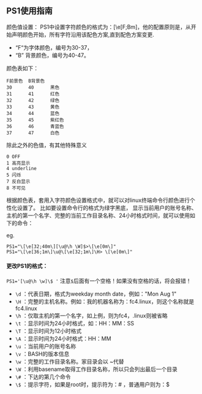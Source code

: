 ## PS1使用指南

颜色值设置： PS1中设置字符颜色的格式为：\[\e[F;Bm\]，他的配置原则是，从开始声明颜色开始，所有字符沿用该配色方案,直到配色方案变更.

 - “F“为字体颜色，编号为30-37，
 - “B” 背景颜色，编号为40-47。
 
颜色表如下：

    F前景色  B背景色
    30      40      黑色
    31      41      红色
    32      42      绿色
    33      43      黄色
    34      44      蓝色
    35      45      紫红色
    36      46      青蓝色
    37      47      白色

除此之外的色值，有其他特殊意义

    0 OFF
    1 高亮显示
    4 underline
    5 闪烁
    7 反白显示
    8 不可见

根据颜色表，套用入字符颜色设置格式中，就可以对linux终端命令行颜色进行个性化设置了。
比如要设置命令行的格式为绿字黑底，
显示当前用户的账号名称、主机的第一个名字、完整的当前工作目录名称、24小时格式时间，就可以使用如下的命令：

eg.

    PS1="\[\e[32;40m\][\u@\h \W]$>\[\e[0m\]"
    PS1="\[\e[36;1m\]\u@\[\e[32;1m\]\H> \[\e[0m\]"

#### 更改PS1的格式：

  `PS1='[\u@\h \w]\$ '` 注意`$`后面有一个空格！如果没有空格的话，将会报错！ 
      
 - `\d` ：代表日期，格式为weekday month date，例如："Mon Aug 1" 
 - `\H` ：完整的主机名称。例如：我的机器名称为：fc4.linux，则这个名称就是fc4.linux 
 - `\h` ：仅取主机的第一个名字，如上例，则为fc4，.linux则被省略 
 - `\t` ：显示时间为24小时格式，如：HH：MM：SS 
 - `\T` ：显示时间为12小时格式 
 - `\A` ：显示时间为24小时格式：HH：MM 
 - `\u` ：当前用户的账号名称 
 - `\v` ：BASH的版本信息 
 - `\w` ：完整的工作目录名称。家目录会以 ~代替 
 - `\W` ：利用basename取得工作目录名称，所以只会列出最后一个目录 
 - `\#` ：下达的第几个命令 
 - `\$` ：提示字符，如果是root时，提示符为：# ，普通用户则为：$

